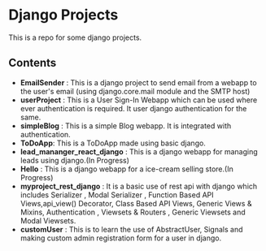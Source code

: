 # Django Projects

This is a repo for some django projects.

## Contents 
- **EmailSender** : This is a django project to send email from a webapp to the user's email (using django.core.mail module and the SMTP host)
- **userProject** : This is a User Sign-In Webapp which can be used where ever authentication is required. It user django authentication for the same.
- **simpleBlog** : This is a simple Blog webapp. It is integrated with authentication.
- **ToDoApp**: This is a ToDoApp made using basic django.
- **lead_mananger_react_django** : This is a django webapp for managing leads using django.(In Progress)
- **Hello** : This is a django webapp for a ice-cream selling store.(In Progress) 
- **myproject_rest_django** : It is a basic use of rest api with django which includes Serializer , Modal Serializer , Function Based API Views,api_view() Decorator, Class Based API Views, Generic Views & Mixins, Authentication , Viewsets & Routers , Generic Viewsets and Modal Viewsets​.
- **customUser** : This is to learn the use of AbstractUser, Signals and making custom admin registration form for a user  in django. 